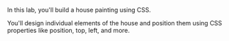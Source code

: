 In this lab, you'll build a house painting using CSS.

You'll design individual elements of the house and position them using CSS properties like position, top, left, and more.